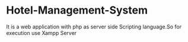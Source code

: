 # Hotel-Management-System
It is a web application with php as server side Scripting language.So for execution use Xampp Server
